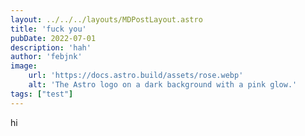 ```yaml
---
layout: ../../../layouts/MDPostLayout.astro
title: 'fuck you'
pubDate: 2022-07-01
description: 'hah'
author: 'febjnk'
image:
    url: 'https://docs.astro.build/assets/rose.webp'
    alt: 'The Astro logo on a dark background with a pink glow.'
tags: ["test"]
---
```


hi